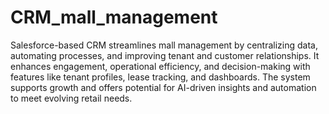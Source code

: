 # CRM_mall_management
   Salesforce-based CRM streamlines mall management by centralizing data, automating processes, and improving tenant and customer relationships. It enhances engagement, operational efficiency, and decision-making with features like tenant profiles, lease tracking, and dashboards. The system supports growth and offers potential for AI-driven insights and automation to meet evolving retail needs.
